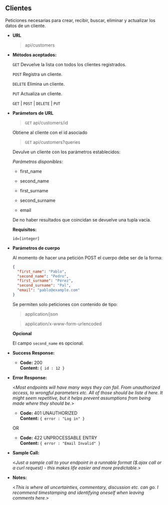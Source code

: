 **Clientes**
----
  Peticiones necesarias para crear, recibir, buscar, eliminar y actualizar los datos de un cliente.

* **URL**

  >api/customers

* **Métodos aceptados:**
  
  `GET` Devuelve la lista con todos los clientes registrados.
  
  `POST` Registra un cliente.
  
  `DELETE` Elimina un cliente.
  
  `PUT` Actualiza un cliente.

  `GET` | `POST` | `DELETE` | `PUT`
  
*  **Parámetors de URL**

   >`GET` api/customers/id
   
   Obtiene al cliente con el id asociado
   
   >`GET` api/customers?queries
   
   Devulve un cliente con los parámetros establecidos:
   
   _Parámetros disponibles:_
   
   - first_name
   
   - second_name
   
   - first_surname
   
   - second_surname
   
   - email
   
   De no haber resultados que coincidan se devuelve una tupla vacía.
   
   **Requisitos:**
 
   `id=[integer]`

* **Parámetros de cuerpo**

    Al momento de hacer una petición POST el cuerpo debe ser de la forma:
    
    ```json
    {
      "first_name": "Pablo",
      "second_name": "Pedro",
      "first_surname": "Pérez",
      "second_surname": "Pal",
      "email": "pablo@example.com"
    }
    ```
    Se permiten solo peticiones con contenido de tipo:
    
    >application/json
    
    >application/x-www-form-urlencoded
    
    **Opcional** 
    
    El campo ``second_name`` es opcional.
    
* **Success Response:**
  

  * **Code:** 200 <br />
    **Content:** `{ id : 12 }`
 
* **Error Response:**

  <_Most endpoints will have many ways they can fail. From unauthorized access, to wrongful parameters etc. All of those should be liste d here. It might seem repetitive, but it helps prevent assumptions from being made where they should be._>

  * **Code:** 401 UNAUTHORIZED <br />
    **Content:** `{ error : "Log in" }`

  OR

  * **Code:** 422 UNPROCESSABLE ENTRY <br />
    **Content:** `{ error : "Email Invalid" }`

* **Sample Call:**

  <_Just a sample call to your endpoint in a runnable format ($.ajax call or a curl request) - this makes life easier and more predictable._> 

* **Notes:**

  <_This is where all uncertainties, commentary, discussion etc. can go. I recommend timestamping and identifying oneself when leaving comments here._> 